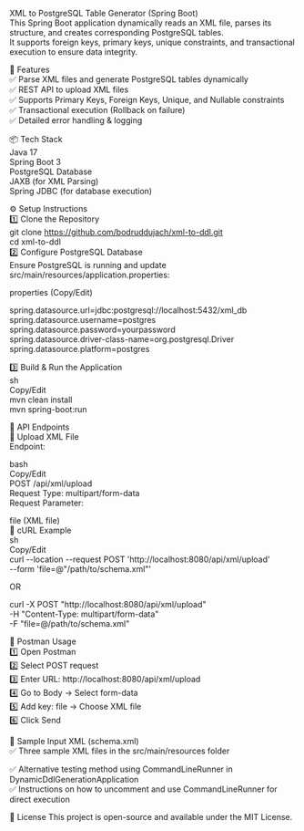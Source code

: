 XML to PostgreSQL Table Generator (Spring Boot)  
This Spring Boot application dynamically reads an XML file, parses its structure, and creates corresponding PostgreSQL tables.  
It supports foreign keys, primary keys, unique constraints, and transactional execution to ensure data integrity.  
  
🚀 Features  
✅ Parse XML files and generate PostgreSQL tables dynamically  
✅ REST API to upload XML files  
✅ Supports Primary Keys, Foreign Keys, Unique, and Nullable constraints  
✅ Transactional execution (Rollback on failure)  
✅ Detailed error handling & logging  

📦 Tech Stack  
Java 17  
Spring Boot 3  
PostgreSQL Database  
JAXB (for XML Parsing)  
Spring JDBC (for database execution) 
 
⚙️ Setup Instructions  
1️⃣ Clone the Repository  
	git clone https://github.com/bodruddujach/xml-to-ddl.git  
	cd xml-to-ddl  
2️⃣ Configure PostgreSQL Database  
Ensure PostgreSQL is running and update src/main/resources/application.properties:  
  
properties (Copy/Edit)  

spring.datasource.url=jdbc:postgresql://localhost:5432/xml_db  
spring.datasource.username=postgres  
spring.datasource.password=yourpassword  
spring.datasource.driver-class-name=org.postgresql.Driver  
spring.datasource.platform=postgres  

3️⃣ Build & Run the Application  
sh  
Copy/Edit  
mvn clean install  
mvn spring-boot:run  
  
📄 API Endpoints  
🔹 Upload XML File  
Endpoint:  

bash  
Copy/Edit  
POST /api/xml/upload  
Request Type: multipart/form-data  
Request Parameter:  

file (XML file)  
📌 cURL Example  
sh  
Copy/Edit  
curl --location --request POST 'http://localhost:8080/api/xml/upload' \
--form 'file=@"/path/to/schema.xml"'

OR  

curl -X POST "http://localhost:8080/api/xml/upload" \
     -H "Content-Type: multipart/form-data" \
     -F "file=@/path/to/schema.xml"

📌 Postman Usage  
1️⃣ Open Postman  
2️⃣ Select POST request  
3️⃣ Enter URL: http://localhost:8080/api/xml/upload  
4️⃣ Go to Body → Select form-data  
5️⃣ Add key: file → Choose XML file  
6️⃣ Click Send  

📜 Sample Input XML (schema.xml)  
✅ Three sample XML files in the src/main/resources folder  
  
✅ Alternative testing method using CommandLineRunner in DynamicDdlGenerationApplication  
✅ Instructions on how to uncomment and use CommandLineRunner for direct execution  


📜 License
This project is open-source and available under the MIT License.

